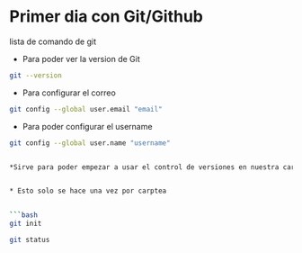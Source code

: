 # Primer dia con Git/Github

lista de comando de git

* Para poder ver la version de Git

```bash
git --version
```

* Para configurar el correo

```bash
git config --global user.email "email"
```

* Para poder configurar el username

```bash
git config --global user.name "username"


*Sirve para poder empezar a usar el control de versiones en nuestra carpeta


* Esto solo se hace una vez por carptea 


```bash
git init
```
```bash
git status
```


